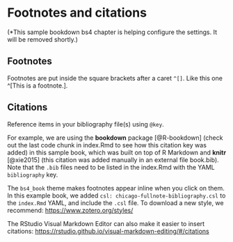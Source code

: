 # Footnotes and citations

(*This sample bookdown bs4 chapter is helping configure the settings.  It will be removed shortly.)

## Footnotes

Footnotes are put inside the square brackets after a caret `^[]`. Like this one ^[This is a footnote.].

## Citations

Reference items in your bibliography file(s) using `@key`.

For example, we are using the **bookdown** package [@R-bookdown] (check out the last code chunk in index.Rmd to see how this citation key was added) in this sample book, which was built on top of R Markdown and **knitr** [@xie2015] (this citation was added manually in an external file book.bib).
Note that the `.bib` files need to be listed in the index.Rmd with the YAML `bibliography` key.

The `bs4_book` theme makes footnotes appear inline when you click on them. In this example book, we added `csl: chicago-fullnote-bibliography.csl` to the `index.Rmd` YAML, and include the `.csl` file. To download a new style, we recommend: https://www.zotero.org/styles/

The RStudio Visual Markdown Editor can also make it easier to insert citations: <https://rstudio.github.io/visual-markdown-editing/#/citations>
